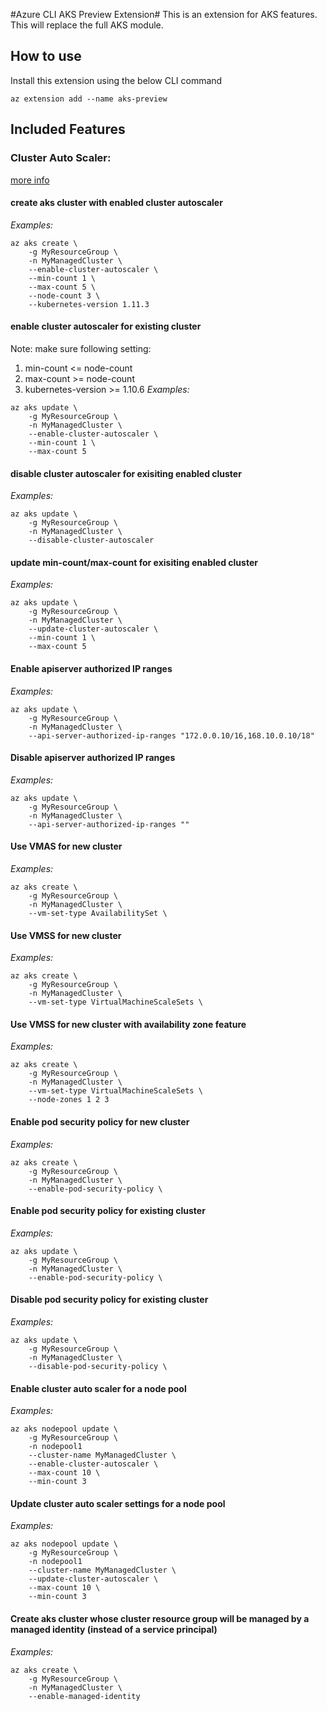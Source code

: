 #Azure CLI AKS Preview Extension#
This is an extension for AKS features. This will replace the full AKS module.

## How to use ##
Install this extension using the below CLI command
```
az extension add --name aks-preview
```

## Included Features
### Cluster Auto Scaler:
[more info](https://docs.microsoft.com/en-us/azure/aks/autoscaler)


#### create aks cluster with enabled cluster autoscaler
*Examples:*
```
az aks create \
    -g MyResourceGroup \
    -n MyManagedCluster \
    --enable-cluster-autoscaler \
    --min-count 1 \
    --max-count 5 \
    --node-count 3 \
    --kubernetes-version 1.11.3
```

#### enable cluster autoscaler for existing cluster
Note: make sure following setting:
1. min-count <= node-count
2. max-count >= node-count
3. kubernetes-version >= 1.10.6
*Examples:*
```
az aks update \
    -g MyResourceGroup \
    -n MyManagedCluster \
    --enable-cluster-autoscaler \
    --min-count 1 \
    --max-count 5
```

#### disable cluster autoscaler for exisiting enabled cluster
*Examples:*
```
az aks update \
    -g MyResourceGroup \
    -n MyManagedCluster \
    --disable-cluster-autoscaler
```

#### update min-count/max-count for exisiting enabled cluster
*Examples:*
```
az aks update \
    -g MyResourceGroup \
    -n MyManagedCluster \
    --update-cluster-autoscaler \
    --min-count 1 \
    --max-count 5
```

#### Enable apiserver authorized IP ranges

*Examples:*

```
az aks update \
    -g MyResourceGroup \
    -n MyManagedCluster \
    --api-server-authorized-ip-ranges "172.0.0.10/16,168.10.0.10/18"
```

#### Disable apiserver authorized IP ranges

*Examples:*

```
az aks update \
    -g MyResourceGroup \
    -n MyManagedCluster \
    --api-server-authorized-ip-ranges ""
```

#### Use VMAS for new cluster
*Examples:*
```
az aks create \
    -g MyResourceGroup \
    -n MyManagedCluster \
    --vm-set-type AvailabilitySet \
```

#### Use VMSS for new cluster
*Examples:*
```
az aks create \
    -g MyResourceGroup \
    -n MyManagedCluster \
    --vm-set-type VirtualMachineScaleSets \
```

#### Use VMSS for new cluster with availability zone feature
*Examples:*
```
az aks create \
    -g MyResourceGroup \
    -n MyManagedCluster \
    --vm-set-type VirtualMachineScaleSets \
    --node-zones 1 2 3
```

#### Enable pod security policy for new cluster
*Examples:*
```
az aks create \
    -g MyResourceGroup \
    -n MyManagedCluster \
    --enable-pod-security-policy \
```

#### Enable pod security policy for existing cluster
*Examples:*
```
az aks update \
    -g MyResourceGroup \
    -n MyManagedCluster \
    --enable-pod-security-policy \
```

#### Disable pod security policy for existing cluster
*Examples:*
```
az aks update \
    -g MyResourceGroup \
    -n MyManagedCluster \
    --disable-pod-security-policy \
```

#### Enable cluster auto scaler for a node pool
*Examples:*
```
az aks nodepool update \
    -g MyResourceGroup \
    -n nodepool1
    --cluster-name MyManagedCluster \
    --enable-cluster-autoscaler \
    --max-count 10 \
    --min-count 3
```

#### Update cluster auto scaler settings for a node pool
*Examples:*
```
az aks nodepool update \
    -g MyResourceGroup \
    -n nodepool1
    --cluster-name MyManagedCluster \
    --update-cluster-autoscaler \
    --max-count 10 \
    --min-count 3
```

#### Create aks cluster whose cluster resource group will be managed by a managed identity (instead of a service principal)
*Examples:*
```
az aks create \
    -g MyResourceGroup \
    -n MyManagedCluster \
    --enable-managed-identity
```